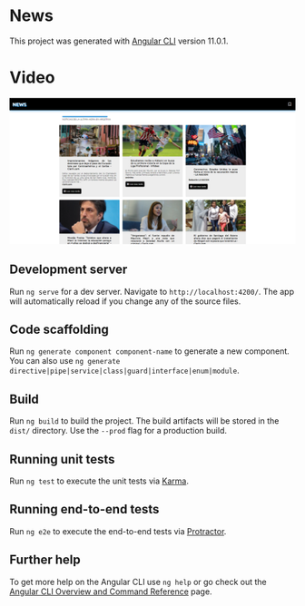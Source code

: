 # News

This project was generated with [Angular CLI](https://github.com/angular/angular-cli) version 11.0.1.

# Video

[![ScreenShot](https://raw.githubusercontent.com/lautivalentini/news/main/news.PNG)](https://drive.google.com/file/d/1bGJw8CI4pFSQEgysGCiTkU-cbiSRgzSa/view?usp=sharing)

## Development server

Run `ng serve` for a dev server. Navigate to `http://localhost:4200/`. The app will automatically reload if you change any of the source files.

## Code scaffolding

Run `ng generate component component-name` to generate a new component. You can also use `ng generate directive|pipe|service|class|guard|interface|enum|module`.

## Build

Run `ng build` to build the project. The build artifacts will be stored in the `dist/` directory. Use the `--prod` flag for a production build.

## Running unit tests

Run `ng test` to execute the unit tests via [Karma](https://karma-runner.github.io).

## Running end-to-end tests

Run `ng e2e` to execute the end-to-end tests via [Protractor](http://www.protractortest.org/).

## Further help

To get more help on the Angular CLI use `ng help` or go check out the [Angular CLI Overview and Command Reference](https://angular.io/cli) page.
